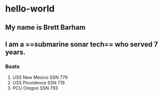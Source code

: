 # hello-world
## My name is Brett Barham
I am a ==submarine sonar tech== who served 7 years.
---
### Boats
1. USS New Mexico SSN 779
2. USS Providence SSN 719
3. PCU Oregon SSN 793
